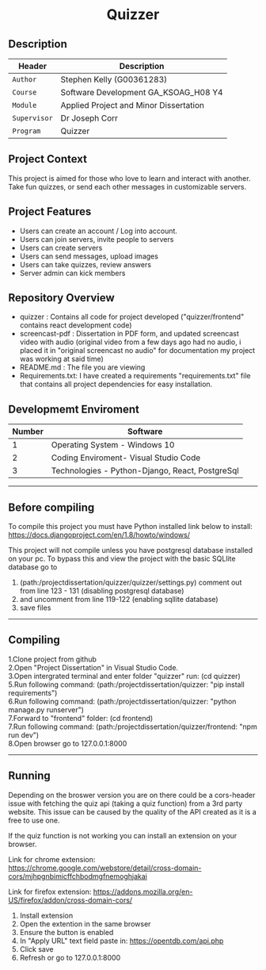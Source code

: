 
<p align="center">
<h1 align="center">Quizzer
 </h1>

## Description

| Header | Description |
| --- | --- |
| `Author` | Stephen Kelly (G00361283) |
| `Course` | Software Development GA_KSOAG_H08 Y4  |
| `Module` | Applied Project and Minor Dissertation  |
| `Supervisor` | Dr Joseph Corr  |
| `Program` | Quizzer  |

## Project Context  
This project is aimed for those who love to learn and interact with another. Take fun quizzes, or send each other messages in customizable servers.

## Project  Features  
 - Users  can create an account  / Log into account. 
 - Users can join servers, invite people to servers
 - Users can create servers
 - Users can send messages, upload images
 - Users can take quizzes, review answers
 - Server admin can kick members

## Repository Overview

- quizzer : Contains all code for project developed ("quizzer/frontend" contains react development code)
- screencast-pdf : Dissertation in PDF form, and updated screencast video with audio (original video from a few days ago had no audio, i placed it in "original screencast no audio" for documentation my project was working at said time)
- README.md : The file you are viewing
- Requirements.txt: I have created a requirements "requirements.txt" file that contains all project dependencies for easy installation.

## Developmemt  Enviroment 

| Number | Software |
| --- | --- |
| 1 | Operating System - Windows 10  |
| 2 | Coding Enviroment- Visual Studio Code |
| 3 | Technologies - Python-Django, React, PostgreSql

__________________________________________________
## Before compiling
To compile this project you must have Python installed link below to install:
https://docs.djangoproject.com/en/1.8/howto/windows/

This project will not compile unless you have postgresql database installed on your pc. To bypass this and view the project with the basic SQLlite database 
go to 
1. (path:/projectdissertation/quizzer/quizzer/settings.py)
comment out from line 123 - 131 (disabling postgresql database)
2. and uncomment from line 119-122 (enabling sqllite database)
3. save files
___________________________________________________

## Compiling
1.Clone project from github<br />
2.Open "Project Dissertation" in Visual Studio Code.<br />
3.Open intergrated terminal and enter folder "quizzer" run: (cd quizzer)<br />
5.Run following command: (path:/projectdissertation/quizzer: "pip install requirements")<br />
6.Run following command: (path:/projectdissertation/quizzer: "python manage.py runserver")<br />
7.Forward to "frontend" folder: (cd frontend)<br />
7.Run following command: (path:/projectdissertation/quizzer/frontend: "npm run dev")<br />
8.Open browser go to 127.0.0.1:8000<br />
_____________________________________________________
## Running 
Depending on the broswer version you are on there could be a cors-header issue with fetching the quiz api (taking a quiz function) from a 3rd party website. This issue can be caused by the quality of the API created as it is a free to use one.

If the quiz function is not working you can install an extension on your browser.

Link for chrome extension: 
https://chrome.google.com/webstore/detail/cross-domain-cors/mjhpgnbimicffchbodmgfnemoghjakai

Link for firefox extension: 
https://addons.mozilla.org/en-US/firefox/addon/cross-domain-cors/

1. Install extension
2. Open the extention in the same browser
3. Ensure the button is enabled
3. In "Apply URL" text field paste in: https://opentdb.com/api.php
4. Click save
5. Refresh or go to 127.0.0.1:8000

